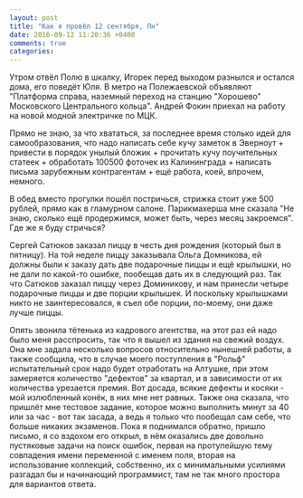 ```yaml
---
layout: post
title: "Как я провёл 12 сентября, Пн"
date: 2016-09-12 11:20:36 +0400
comments: true
categories: 
---
```

Утром отвёл Полю в шкалку, Игорек перед выходом разнылся и остался дома, его поведёт Юля. В метро на Полежаевской объявляют "Платформа справа, наземный переход на станцию "Хорошево" Московского Центрального кольца". Андрей Фокин приехал на работу на новой модной электричке по МЦК.

Прямо не знаю, за что хвататься, за последнее время столько идей для самообразования, что надо написать себе кучу заметок в Эверноут + привести в порядок унылый бложик + прочитать кучу поучительных статеек + обработать 100500 фоточек из Калининграда + написать письма зарубежным контрагентам + ещё работа, коей, впрочем, немного.

В обед вместо прогулки пошёл постричься, стрижка стоит уже 500 рублей, прямо как в гламурном салоне. Парикмахерша мне сказала "Не знаю, сколько ещё продержимся, может быть, через месяц закроемся". Где же я буду стричься?

Сергей Сатюков заказал пиццу в честь дня рождения (который был в пятницу). На той неделе пиццу заказывала Ольга Домникова, ей должны были к заказу дать две подарочные пиццы и ещё крылышки, но не дали по какой-то ошибке, пообещав дать их в следующий раз. Так что Сатюков заказал пиццу через Доминикову, и нам принесли четыре подарочные пиццы и две порции крылышек. И поскольку крылышками никто не заинтересовался, я съел обе порции, по-моему, они даже лучше пиццы.

Опять звонила тётенька из кадрового агентства, на этот раз ей надо было меня расспросить, так что я вышел из здания на свежий воздух. Она мне задала несколько вопросов относительно нынешней работы, а также сообщила, что в случае моего поступления в "Рольф" испытательный срок надо будет отработать на Алтушке, при этом замеряется количество "дефектов" за квартал, и в зависимости от их количества урезается премия. Вот досада, всякие дефекты и косяки - мой излюбленный конёк, в них мне нет равных. Также она сказала, что пришлёт мне тестовое задание, которое можно выполнить минут за 40 или за час - вот так засада, а ведь я только что пообещал сам себе, что больше никаких экзаменов. Пока я поднимался обратно, пришло письмо, я со вздохом его открыл, в нём оказались две довольно пустяковые задачи на поиск ошибок, первая на протупейшую тему совпадения имени переменной с именем поля, вторая на использование коллекций, собственно, их с минимальными усилиями разгадал бы и начинающий программист, там не так много простора для вариантов ответа.